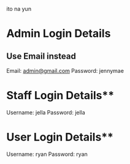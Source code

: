 ito na yun

# Admin Login Details
## Use Email instead

Email: admin@gmail.com
Password: jennymae

# Staff Login Details**

Username: jella
Password: jella

# User Login Details**

Username: ryan
Password: ryan
